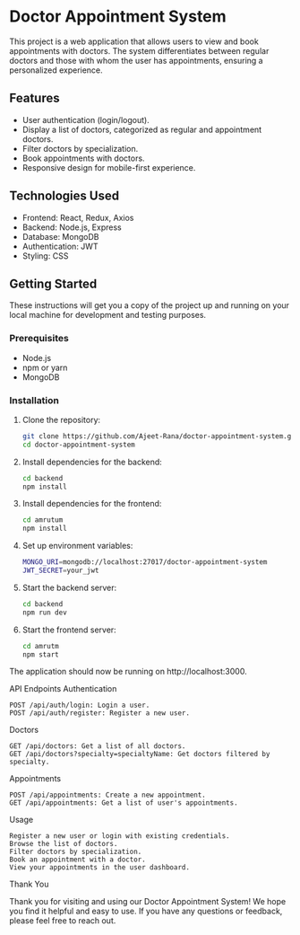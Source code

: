 # Doctor Appointment System

This project is a web application that allows users to view and book appointments with doctors. The system differentiates between regular doctors and those with whom the user has appointments, ensuring a personalized experience.

## Features

- User authentication (login/logout).
- Display a list of doctors, categorized as regular and appointment doctors.
- Filter doctors by specialization.
- Book appointments with doctors.
- Responsive design for mobile-first experience.

## Technologies Used

- Frontend: React, Redux, Axios
- Backend: Node.js, Express
- Database: MongoDB
- Authentication: JWT
- Styling: CSS

## Getting Started

These instructions will get you a copy of the project up and running on your local machine for development and testing purposes.

### Prerequisites

- Node.js
- npm or yarn
- MongoDB


### Installation

1. Clone the repository:
   ```bash
   git clone https://github.com/Ajeet-Rana/doctor-appointment-system.git
   cd doctor-appointment-system

2. Install dependencies for the backend:
   ```bash
   cd backend
   npm install

3. Install dependencies for the frontend:
   ```bash
   cd amrutum
   npm install

4. Set up environment variables:
    ```bash
   MONGO_URI=mongodb://localhost:27017/doctor-appointment-system
   JWT_SECRET=your_jwt

5. Start the backend server:
    ```bash
   cd backend
   npm run dev

6. Start the frontend server:
    ```bash
   cd amrutm
   npm start

The application should now be running on http://localhost:3000.


API Endpoints
Authentication

    POST /api/auth/login: Login a user.
    POST /api/auth/register: Register a new user.

Doctors

    GET /api/doctors: Get a list of all doctors.
    GET /api/doctors?specialty=specialtyName: Get doctors filtered by specialty.

Appointments

    POST /api/appointments: Create a new appointment.
    GET /api/appointments: Get a list of user's appointments.


Usage

    Register a new user or login with existing credentials.
    Browse the list of doctors.
    Filter doctors by specialization.
    Book an appointment with a doctor.
    View your appointments in the user dashboard.



Thank You

Thank you for visiting and using our Doctor Appointment System! We hope you find it helpful and easy to use. If you have any questions or feedback, please feel free to reach out.

